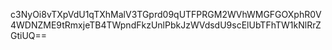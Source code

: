 c3NyOi8vTXpVdU1qTXhMalV3TGprd09qUTFPRGM2WVhWMGFGOXphR0V4WDNZME9tRmxjeTB4TWpndFkzUnlPbkJzWVdsdU9scElUbTFhTW1kNlRrZGtiUQ==